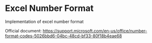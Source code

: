 # Excel Number Format

Implementation of excel number format

Official document: https://support.microsoft.com/en-us/office/number-format-codes-5026bbd6-04bc-48cd-bf33-80f18b4eae68

